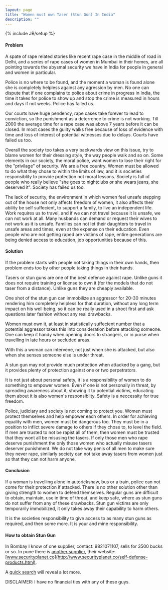 ```yaml
---
layout: page
title: "Women must own Taser (Stun Gun) In India"
description: ""
---
```

{% include JB/setup %}

#### Problem

A spate of rape related stories like recent rape case in the middle of road in
Delhi, and a series of rape cases of women in Mumbai in their homes, are all
pointing towards the abysmal security we have in India for people in general
and women in particular.

Police is no where to be found, and the moment a woman is found alone she is
completely helpless against any agression by men. No one can dispute that if
one complains to police about crime in progress in India, the time it takes for
police to show up and stop the crime is measured in hours and days if not
weeks. Police has failed us.

Our courts have huge pendency, rape cases take forever to lead to conviction,
so the punishment as a deterrence to crime is not working. Till 2000 the
average time for a rape case was above 7 years before it can be closed. In most
cases the guilty walks free because of loss of evidence with time and loss of
interest of potential witnesses due to delays. Courts have failed us too.

Overall the society too takes a very backwards view on this issue, try to blame
women for their dressing style, the way people walk and so on. Some elements in
our society, the moral police, want women to lose their right for the
"privilage" of security. We are a free country. Women must be allowed to do
what they chose to within the limits of law, and it is societies responsiblity
to provide protection not moral lessons. Society is full of people who really
believe "she goes to nightclubs or she wears jeans, she deserved it".  Society
has failed us too.

The lack of security, the environment in which women feel unsafe stepping out
of the house not only affects freedom of women, it also affects their ability
be self suffecient, to support a family, to live an independent life. Work
requires us to travel, and if we can not travel because it is unsafe, we can
not work at all. Many husbands can demand or request their wives to not work as
it is unsafe. Families can not let their daughters to travel in unsafe areas
and times, even at the expense on their education. Even people who are not
getting raped are victims of rape, entire generations are being denied access
to education, job opportunities because of this.

#### Solution

If the problem starts with people not taking things in their own hands, then
problem ends too by other people taking things in their hands.

Tasers or stun guns are one of the best defence against rape. Unlike guns it
does not require training or license to own it (for the models that do not
taser from a distance). Unlike guns they are cheaply available.

One shot of the stun gun can immobilize an aggressor for 20-30 minutes
rendering him completely helpless for that duration, without any long term
impact on his well being, so it can be really used in a shoot first and ask
questions later fashion without any real drawbacks.

Women must own it, at least in statistically suffecient number that a potential
aggressor takes this into consideration before attacking someone. One can keep
it handy when opening doors to strangers, or in purse when travelling in late
hours or secluded areas.

With this a woman can intervene, not just when she is attacked, but also when
she senses someone else is under threat.

A stun gun may not provide much protection when attacked by a gang, but it
provides plenty of protection against one or two perpetrators.

It is not just about personal safety, it is a responsibility of women to do
something to empower women. Even if one is not personally in threat, by
spreading awareness about it, showing it to potential victims, educating them
about it is also women's responsiblity. Safety is a neccessity for true
freedom.

Police, judiciary and society is not coming to protect you. Women must protect
themselves and help empower each others. In order for achieving equality with
men, women must be dangerous too. They must be in a position to inflict severe
damage to others if they chose to, to level the field. If men are trusted to
not be rapist all of them, then women must be trusted that they wont all be
misusing the tasers. If only those men who rape deserve punishment the only
those women who actually misuse tasers deserver punishment. We do not take way
penis of all men to make sure they never rape, similarly society can not take
away tasers from women just so that they can not harm anyone.

#### Conclusion

If a woman is travelling alone in autorickshaw, bus or a train, police can not
come for their protection if attacked. There is no other solution other than
giving strength to women to defend themselves. Regular guns are difficult to
obtain, maintain, use in time of threat, and keep safe, where as stun guns do
not suffer from any of these drawbacks. Stun gun victims are only temporarily
immobilized, it only takes away their capability to harm others.

It is the societies responsibility to give access to as many stun guns as
required, and then some more. It is your and mine responsibility.

#### How to obtain Stun Gun

In Bombay I know of one supplier, contact: 9821071107, sells for 3500 bucks or
so. In pune there is [another
supplier](http://trade.indiamart.com/details.mp?offer=2507600563), their
website:
[www.securityplanet.co](http://www.securityplanet.co/self-defense-products.html).

A [quick search](https://www.google.co.in/webhp?q=taser%20india) will reveal a
lot more.

DISCLAIMER: I have no financial ties with any of these guys.
